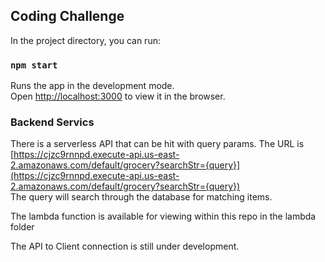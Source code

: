 ## Coding Challenge

In the project directory, you can run:

### `npm start`

Runs the app in the development mode.<br>
Open [http://localhost:3000](http://localhost:3000) to view it in the browser.

### Backend Servics
There is a serverless API that can be hit with query params. The URL is [https://cjzc9rnnpd.execute-api.us-east-2.amazonaws.com/default/grocery?searchStr={query}](https://cjzc9rnnpd.execute-api.us-east-2.amazonaws.com/default/grocery?searchStr={query})<br>
The query will search through the database for matching items. 

The lambda function is available for viewing within this repo in the lambda folder

The API to Client connection is still under development.
